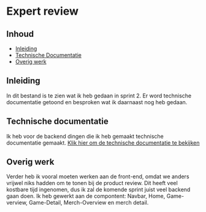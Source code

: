 # Expert review

## Inhoud
- [Inleiding](#inleiding)
- [Technische Documentatie](#technische-documentatie)
- [Overig werk](#overig-werk)

## Inleiding 
In dit bestand is te zien wat ik heb gedaan in sprint 2. Er word technische documentatie getoond en besproken wat ik daarnaast nog heb gedaan. 

## Technische documentatie
Ik heb voor de backend dingen die ik heb gemaakt technische documentatie gemaakt. [Klik hier om de technische documentatie te bekijken](./Technische-documentatie.md)

## Overig werk
Verder heb ik vooral moeten werken aan de front-end, omdat we anders vrijwel niks hadden om te tonen bij de product review. Dit heeft veel kostbare tijd ingenomen, dus ik zal de komende sprint juist veel backend gaan doen. Ik heb gewerkt aan de compontent: Navbar, Home, Game-verview, Game-Detail, Merch-Overview en merch detail. 
